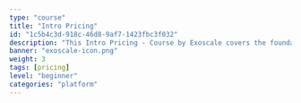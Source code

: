 ```yaml
---
type: "course"
title: "Intro Pricing"
id: "1c5b4c3d-918c-46d8-9af7-1423fbc3f032"
description: "This Intro Pricing - Course by Exoscale covers the foundational topics of pricing models and strategies for a non-technical audience. It will help you learn the basics of pricing terminology, understand the essential components of pricing strategies, and why these concepts are crucial for modern IT scenarios."
banner: "exoscale-icon.png"
weight: 3
tags: [pricing]
level: "beginner"
categories: "platform"
---
```

